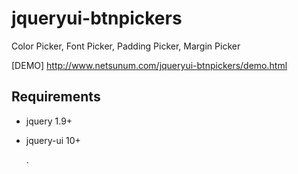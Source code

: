 jqueryui-btnpickers
================

Color Picker, Font Picker, Padding Picker, Margin Picker

[DEMO] http://www.netsunum.com/jqueryui-btnpickers/demo.html

Requirements
------------------

- jquery 1.9+
- jquery-ui 10+

   .
  
   
 

   
